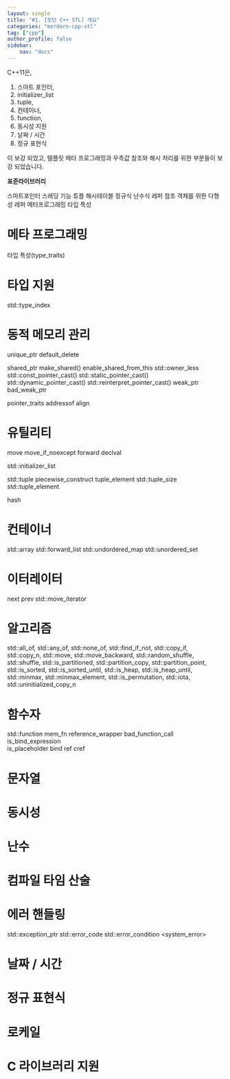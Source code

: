 ```yaml
---
layout: single
title: "#1. [모던 C++ STL] 개요"
categories: "mordern-cpp-stl"
tag: ["cpp"]
author_profile: false
sidebar: 
    nav: "docs"
---
```


C++11은,

1. 스마트 포인터,
2. initializer_list
3. tuple, 
4. 컨테이너,
5. function,
6. 동시성 지원
7. 날짜 / 시간
8. 정규 표현식 
   
이 보강 되었고, 템플릿 메타 프로그래밍과 우측값 참조와 해시 처리를 위한 부분들이 보강 되었습니다.



**표준라이브러리**

스마트포인터
스레딩 기능
튜플
해시테이블
정규식
난수식
레퍼 참조
객체를 위한 다형성 레퍼
메타프로그래밍 타입 특성


# 메타 프로그래밍
타입 특성(type_traits)

# 타입 지원
std::type_index

# 동적 메모리 관리

unique_ptr
default_delete

shared_ptr
make_shared()
enable_shared_from_this
std::owner_less
std::const_pointer_cast()
std::static_pointer_cast()
std::dynamic_pointer_cast()
std::reinterpret_pointer_cast()
weak_ptr
bad_weak_ptr

pointer_traits
addressof
align


# 유틸리티

move
move_if_noexcept
forward
declval

std::initializer_list

std::tuple
    piecewise_construct
    tuple_element
    std::tuple_size 
    std::tuple_element

hash
  

  
# 컨테이너
std::array
std::forward_list
std::undordered_map
std::unordered_set

# 이터레이터

next
prev
std::move_iterator

# 알고리즘
std::all_of, std::any_of, std::none_of,
std::find_if_not,
std::copy_if, std::copy_n,
std::move, std::move_backward,
std::random_shuffle, std::shuffle,
std::is_partitioned, std::partition_copy, std::partition_point,
std::is_sorted, std::is_sorted_until,
std::is_heap, std::is_heap_until,
std::minmax, std::minmax_element,
std::is_permutation,
std::iota,
std::uninitialized_copy_n

# 함수자

std::function
mem_fn
reference_wrapper
bad_function_call
is_bind_expression  
is_placeholder
bind
ref
cref



# 문자열

# 동시성

<thread>
<mutex>
<condition_variable>
<atomic>
<future>

# 난수
<random>

# 컴파일 타임 산술
<ratio>

# 에러 핸들링
std::exception_ptr
std::error_code
std::error_condition
<system_error>

# 날짜 / 시간
<chrono>

# 정규 표현식
<regex>

# 로케일
<codecvt>

# C 라이브러리 지원
<cfenv>
<cinttype>
<cstdint>
<cuchar>

